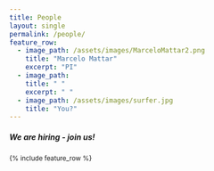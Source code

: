 ```yaml
---
title: People
layout: single
permalink: /people/
feature_row:
  - image_path: /assets/images/MarceloMattar2.png
    title: "Marcelo Mattar"
    excerpt: "PI"
  - image_path: 
    title: " "
    excerpt: " "
  - image_path: /assets/images/surfer.jpg
    title: "You?"
---
```

##### We are hiring - join us!

<small>
{% include feature_row %}

<!-- <div class="people_row">
<figure>
	<img src="https://mattarlab.github.io/minimal-mistakes/assets/images/MarceloMattar2.png" style="width:250px;height:250px">
</figure>
<figure>
    <img src="https://mattarlab.github.io/minimal-mistakes/assets/images/surfer.jpg" style="width:250px;height:250px">
</figure>
</div> -->


